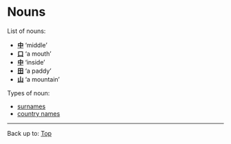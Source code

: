 # Nouns

List of nouns:
- **[中](../dict/ch/chu/chuu.md)** ‘middle’
- **[口](../dict/k/ku/kuchi.md)** ‘a mouth’
- **[中](../dict/n/na/naka.md)** ‘inside’
- **[田](../dict/t/ta/ta.md)** ‘a paddy’
- **[山](../dict/y/ya/yama.md)** ‘a mountain’

Types of noun:
- [surnames](surnames.md)
- [country names](country_names.md)

----

Back up to: [Top](../index.md)
